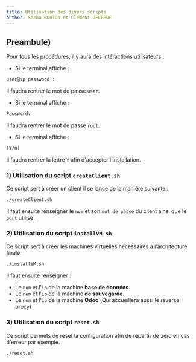 ```yaml
---
title: Utilisation des divers scripts
author: Sacha BOUTON et Clement DELERUE
---
```


## Préambule)

Pour tous les procédures, il y aura des intéractions utilisateurs : 
- Si le terminal affiche :
```bash
user@ip password :
``` 
Il faudra rentrer le mot de passe `user`.
- Si le terminal affiche :
```bash
Password:
```
Il faudra rentrer le mot de passe `root`.
- Si le terminal affiche :
```bash
[Y/n]
```
Il faudra rentrer la lettre `Y` afin d'accepter l'installation.

### 1) Utilisation du script `createClient.sh`

Ce script sert à créer un client il se lance de la manière suivante :

```bash
./createClient.sh
```

Il faut ensuite renseigner le `nom` et son `mot de passe` du client ainsi que le `port` utilisé.

### 2) Utilisation du script `installVM.sh`

Ce script sert à créer les machines virtuelles nécéssaires à l'architecture finale.

```bash
./installVM.sh
```

Il faut ensuite renseigner :
 - Le `nom` et l'`ip` de la machine **base de données**.
 - Le `nom` et l'`ip` de la machine **de sauvegarde**.
 - Le `nom` et l'`ip` de la machine **Odoo** (Qui accueillera aussi le reverse proxy)

### 3) Utilisation du script `reset.sh` 

Ce script permets de reset la configuration afin de repartir de zéro en cas d'erreur par exemple.
```bash
./reset.sh
```